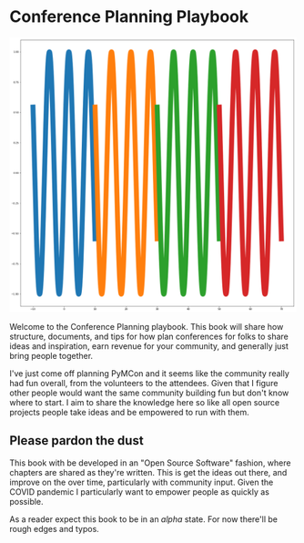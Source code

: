 Conference Planning Playbook
============================

![Architecture!](img/CoverPage.png "Slides shared with team")

Welcome to the Conference Planning playbook. This book will share how structure, documents, and tips
for how plan conferences for folks to share ideas and inspiration, earn revenue for your 
community, and generally just bring people together.

I've just come off planning PyMCon and it seems like the community really had fun overall, from the
volunteers to the attendees. Given that I figure other people would want the same community building
fun but don't know where to start. I aim to share the knowledge here so like all open source projects
people take ideas and be empowered to run with them.
 
## Please pardon the dust
This book with be developed in an "Open Source Software" fashion, where chapters are shared as they're
written. This is get the ideas out there, and improve on the over time, particularly
with community input. Given the COVID pandemic I particularly want to empower people as quickly
as possible.

As a reader expect this book to be in an *alpha* state. For now there'll be rough edges and typos.


